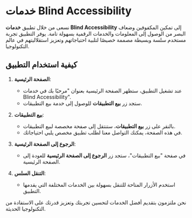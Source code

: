 # خدمات Blind Accessibility

نسعى من خلال تطبيق **خدمات Blind Accessibility** إلى تمكين المكفوفين وضعاف البصر من الوصول إلى المعلومات والخدمات الرقمية بسهولة تامة. يوفر التطبيق تجربة مستخدم سلسة وبسيطة مصممة خصيصًا لتلبية احتياجاتهم وتعزيز استقلاليتهم في عالم التكنولوجيا.

## كيفية استخدام التطبيق

1. **الصفحة الرئيسية**:
   - عند تشغيل التطبيق، ستظهر الصفحة الرئيسية بعنوان "مرحبًا بك في خدمات Blind Accessibility".
   - ستجد زر **بيع التطبيقات** للوصول إلى خدمة بيع التطبيقات.

2. **بيع التطبيقات**:
   - بالنقر على زر **بيع التطبيقات**، ستنتقل إلى صفحة مخصصة لبيع التطبيقات.
   - في هذه الصفحة، يمكنك التواصل معنا لطلب تطبيق مخصص يلبي احتياجاتك.

3. **الرجوع إلى الصفحة الرئيسية**:
   - في صفحة "بيع التطبيقات"، ستجد زر **الرجوع إلى الصفحة الرئيسية** للعودة إلى الصفحة الرئيسية.

4. **التنقل السلس**:
   - استخدم الأزرار المتاحة للتنقل بسهولة بين الخدمات المختلفة التي يقدمها التطبيق.

نحن ملتزمون بتقديم أفضل الخدمات لتحسين تجربتك وتعزيز قدرتك على الاستفادة من التكنولوجيا الحديثة.
